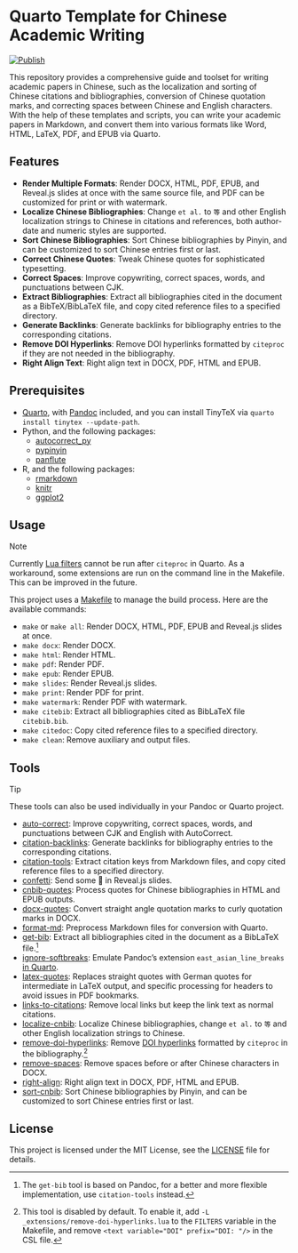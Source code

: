 # Quarto Template for Chinese Academic Writing

[![Publish](https://github.com/TomBener/quarto-cn-tools/actions/workflows/quarto-publish.yml/badge.svg)](https://github.com/TomBener/quarto-cn-tools/actions/workflows/quarto-publish.yml)

This repository provides a comprehensive guide and toolset for writing academic
papers in Chinese, such as the localization and sorting of Chinese citations and
bibliographies, conversion of Chinese quotation marks, and correcting spaces between
Chinese and English characters. With the help of these templates and scripts,
you can write your academic papers in Markdown, and convert them into various
formats like Word, HTML, LaTeX, PDF, and EPUB via Quarto.

## Features

- **Render Multiple Formats**: Render DOCX, HTML, PDF, EPUB, and Reveal.js slides at once with the same source file, and PDF can be customized for print or with watermark.
- **Localize Chinese Bibliographies**: Change `et al.` to `等` and other English localization strings to Chinese in citations and references, both author-date and numeric styles are supported.
- **Sort Chinese Bibliographies**: Sort Chinese bibliographies by Pinyin, and can be customized to sort Chinese entries first or last.
- **Correct Chinese Quotes**: Tweak Chinese quotes for sophisticated typesetting.
- **Correct Spaces**: Improve copywriting, correct spaces, words, and punctuations between CJK.
- **Extract Bibliographies**: Extract all bibliographies cited in the document as a BibTeX/BibLaTeX file, and copy cited reference files to a specified directory.
- **Generate Backlinks**: Generate backlinks for bibliography entries to the corresponding citations.
- **Remove DOI Hyperlinks**: Remove DOI hyperlinks formatted by `citeproc` if they are not needed in the bibliography.
- **Right Align Text**: Right align text in DOCX, PDF, HTML and EPUB.

## Prerequisites

- [Quarto](https://quarto.org), with [Pandoc](https://pandoc.org) included, and
  you can install TinyTeX via `quarto install tinytex --update-path`.
- Python, and the following packages:
  - [autocorrect_py](https://github.com/huacnlee/autocorrect/tree/main/autocorrect-py)
  - [pypinyin](https://github.com/mozillazg/python-pinyin)
  - [panflute](https://github.com/sergiocorreia/panflute)
- R, and the following packages:
  - [rmarkdown](https://github.com/rstudio/rmarkdown)
  - [knitr](https://github.com/yihui/knitr)
  - [ggplot2](https://github.com/tidyverse/ggplot2)

## Usage

> [!NOTE]
> Currently [Lua filters](https://github.com/quarto-dev/quarto-cli/issues/7888) cannot be run after `citeproc` in Quarto.
> As a workaround, some extensions are run on the command line in the Makefile. This can be improved in the future.

This project uses a [Makefile](Makefile) to manage the build process. Here are the available commands:

- `make` or `make all`: Render DOCX, HTML, PDF, EPUB and Reveal.js slides at once.
- `make docx`: Render DOCX.
- `make html`: Render HTML.
- `make pdf`: Render PDF.
- `make epub`: Render EPUB.
- `make slides`: Render Reveal.js slides.
- `make print`: Render PDF for print.
- `make watermark`: Render PDF with watermark.
- `make citebib`: Extract all bibliographies cited as BibLaTeX file `citebib.bib`.
- `make citedoc`: Copy cited reference files to a specified directory.
- `make clean`: Remove auxiliary and output files.

## Tools

> [!TIP]
> These tools can also be used individually in your Pandoc or Quarto project.

- [auto-correct](_extensions/auto-correct.py): Improve copywriting, correct spaces, words, and punctuations between CJK and English with AutoCorrect.
- [citation-backlinks](_extensions/citation-backlinks.lua): Generate backlinks for bibliography entries to the corresponding citations.
- [citation-tools](_extensions/citation-tools.py): Extract citation keys from Markdown files, and copy cited reference files to a specified directory.
- [confetti](_extensions/confetti/): Send some 🎊 in Reveal.js slides.
- [cnbib-quotes](_extensions/cnbib-quotes.lua): Process quotes for Chinese bibliographies in HTML and EPUB outputs.
- [docx-quotes](_extensions/docx-quotes/): Convert straight angle quotation marks to curly quotation marks in DOCX.
- [format-md](_extensions/format-md.py): Preprocess Markdown files for conversion with Quarto.
- [get-bib](_extensions/get-bib.lua): Extract all bibliographies cited in the document as a BibLaTeX file.[^bib]
- [ignore-softbreaks](_extensions/ignore-softbreaks/): Emulate Pandoc’s extension `east_asian_line_breaks` [in Quarto](https://github.com/quarto-dev/quarto-cli/issues/8520).
- [latex-quotes](_extensions/latex-quotes/): Replaces straight quotes with German quotes for intermediate in LaTeX output, and specific processing for headers to avoid issues in PDF bookmarks.
- [links-to-citations](_extensions/links-to-citations/): Remove local links but keep the link text as normal citations.
- [localize-cnbib](_extensions/localize-cnbib.lua): Localize Chinese bibliographies, change `et al.` to `等` and other English localization strings to Chinese.
- [remove-doi-hyperlinks](_extensions/remove-doi-hyperlinks.lua): Remove [DOI hyperlinks](https://github.com/jgm/pandoc/issues/10393) formatted by `citeproc` in the bibliography.[^doi]
- [remove-spaces](_extensions/remove-spaces/): Remove spaces before or after Chinese characters in DOCX.
- [right-align](_extensions/right-align/): Right align text in DOCX, PDF, HTML and EPUB.
- [sort-cnbib](_extensions/sort-cnbib.py): Sort Chinese bibliographies by Pinyin, and can be customized to sort Chinese entries first or last.

## License

This project is licensed under the MIT License, see the [LICENSE](LICENSE) file for details.

[^bib]: The `get-bib` tool is based on Pandoc, for a better and more flexible implementation, use `citation-tools` instead.
[^doi]: This tool is disabled by default. To enable it, add `-L _extensions/remove-doi-hyperlinks.lua` to the `FILTERS` variable in the Makefile, and remove `<text variable="DOI" prefix="DOI: "/>` in the CSL file.
